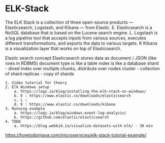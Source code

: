 # ELK-Stack

The ELK Stack is a collection of three open-source products — Elasticsearch, Logstash, and Kibana — from Elastic. 
E. Elasticsearch is a NoSQL database that is based on the Lucene search engine. 
L. Logstash is a log pipeline tool that accepts inputs from various sources, executes different transformations, and exports the data to various targets. 
K Kibana is a visualization layer that works on top of Elasticsearch.

Elastic search concept 
Elasticsearch stores data as document / JSON (like rows in RDBMS)
document type  is like a table
index is like a database
shard - dived index over multiple chunks, distribute over nodes
cluster - collection of shard
replicas - copy of shards

	1. Video tutorial for theory
	2. Elk Windows setup
		a. https://logz.io/blog/installing-the-elk-stack-on-windows/
		b. E : https://www.elastic.co/downloads/elasticsearch
		c. L : 
		d. K : https://www.elastic.co/downloads/kibana
	3. Running example
		a. https://logz.io/blog/windows-event-log-analysis/
		b. https://github.com/elastic/elasticsearch
	4. TODO
		a. https://blog.webkid.io/visualize-datasets-with-elk/ - 30 min
https://howtodoinjava.com/microservices/elk-stack-tutorial-example/
